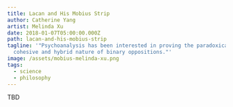 ```yaml
---
title: Lacan and His Mobius Strip
author: Catherine Yang
artist: Melinda Xu
date: 2018-01-07T05:00:00.000Z
path: lacan-and-his-mobius-strip
tagline: '"Psychoanalysis has been interested in proving the paradoxical
  cohesive and hybrid nature of binary oppositions."'
image: /assets/mobius-melinda-xu.png
tags:
  - science
  - philosophy
---
```

TBD